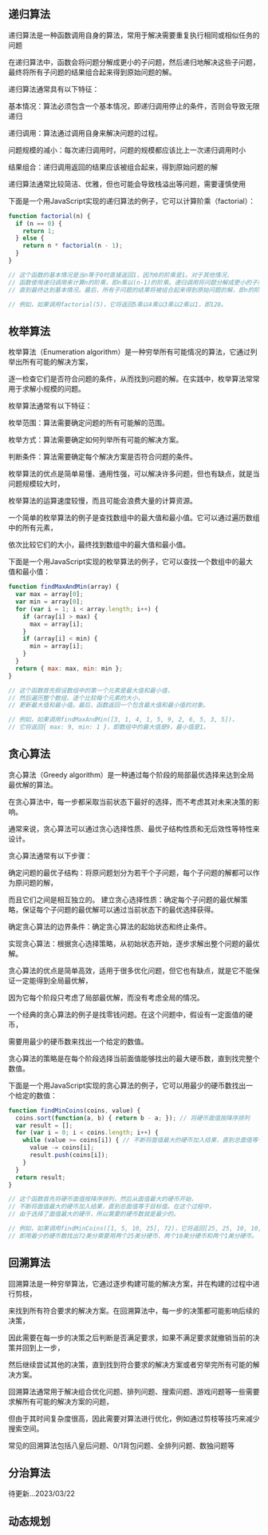 ## 递归算法

递归算法是一种函数调用自身的算法，常用于解决需要重复执行相同或相似任务的问题

在递归算法中，函数会将问题分解成更小的子问题，然后递归地解决这些子问题，最终将所有子问题的结果组合起来得到原始问题的解。

递归算法通常具有以下特征：

基本情况：算法必须包含一个基本情况，即递归调用停止的条件，否则会导致无限递归

递归调用：算法通过调用自身来解决问题的过程。

问题规模的减小：每次递归调用时，问题的规模都应该比上一次递归调用时小

结果组合：递归调用返回的结果应该被组合起来，得到原始问题的解

递归算法通常比较简洁、优雅，但也可能会导致栈溢出等问题，需要谨慎使用

下面是一个用JavaScript实现的递归算法的例子，它可以计算阶乘（factorial）：

```js
function factorial(n) {
  if (n == 0) {
    return 1;
  } else {
    return n * factorial(n - 1);
  }
}

// 这个函数的基本情况是当n等于0时直接返回1，因为0的阶乘是1。对于其他情况，
// 函数使用递归调用来计算n的阶乘，即n乘以(n-1)的阶乘。递归调用将问题分解成更小的子问题，
// 直到最终达到基本情况。最后，所有子问题的结果将被组合起来得到原始问题的解，即n的阶乘。

// 例如，如果调用factorial(5)，它将返回5乘以4乘以3乘以2乘以1，即120。
```







## 枚举算法

枚举算法（Enumeration algorithm）是一种穷举所有可能情况的算法，它通过列举出所有可能的解决方案，

逐一检查它们是否符合问题的条件，从而找到问题的解。在实践中，枚举算法常常用于求解小规模的问题。

枚举算法通常有以下特征：

枚举范围：算法需要确定问题的所有可能解的范围。

枚举方式：算法需要确定如何列举所有可能的解决方案。

判断条件：算法需要确定每个解决方案是否符合问题的条件。

枚举算法的优点是简单易懂、通用性强，可以解决许多问题，但也有缺点，就是当问题规模较大时，

枚举算法的运算速度较慢，而且可能会浪费大量的计算资源。

一个简单的枚举算法的例子是查找数组中的最大值和最小值。它可以通过遍历数组中的所有元素，

依次比较它们的大小，最终找到数组中的最大值和最小值。



下面是一个用JavaScript实现的枚举算法的例子，它可以查找一个数组中的最大值和最小值：

```js
function findMaxAndMin(array) {
  var max = array[0];
  var min = array[0];
  for (var i = 1; i < array.length; i++) {
    if (array[i] > max) {
      max = array[i];
    }
    if (array[i] < min) {
      min = array[i];
    }
  }
  return { max: max, min: min };
}

// 这个函数首先假设数组中的第一个元素是最大值和最小值，
// 然后遍历整个数组，逐个比较每个元素的大小，
// 更新最大值和最小值。最后，函数返回一个包含最大值和最小值的对象。

// 例如，如果调用findMaxAndMin([3, 1, 4, 1, 5, 9, 2, 6, 5, 3, 5])，
// 它将返回{ max: 9, min: 1 }，即数组中的最大值是9，最小值是1。
```





## 贪心算法

贪心算法（Greedy algorithm）是一种通过每个阶段的局部最优选择来达到全局最优解的算法。

在贪心算法中，每一步都采取当前状态下最好的选择，而不考虑其对未来决策的影响。

通常来说，贪心算法可以通过贪心选择性质、最优子结构性质和无后效性等特性来设计。

贪心算法通常有以下步骤：

确定问题的最优子结构：将原问题划分为若干个子问题，每个子问题的解都可以作为原问题的解，

而且它们之间是相互独立的。
建立贪心选择性质：确定每个子问题的最优解策略，保证每个子问题的最优解可以通过当前状态下的最优选择获得。

确定贪心算法的边界条件：确定贪心算法的起始状态和终止条件。

实现贪心算法：根据贪心选择策略，从初始状态开始，逐步求解出整个问题的最优解。

贪心算法的优点是简单高效，适用于很多优化问题，但它也有缺点，就是它不能保证一定能得到全局最优解，

因为它每个阶段只考虑了局部最优解，而没有考虑全局的情况。

一个经典的贪心算法的例子是找零钱问题。在这个问题中，假设有一定面值的硬币，

需要用最少的硬币数来找出一个给定的数值。

贪心算法的策略是在每个阶段选择当前面值能够找出的最大硬币数，直到找完整个数值。

下面是一个用JavaScript实现的贪心算法的例子，它可以用最少的硬币数找出一个给定的数值：

```js
function findMinCoins(coins, value) {
  coins.sort(function(a, b) { return b - a; }); // 将硬币面值按降序排列
  var result = [];
  for (var i = 0; i < coins.length; i++) {
    while (value >= coins[i]) { // 不断将面值最大的硬币加入结果，直到总面值等于目标值
      value -= coins[i];
      result.push(coins[i]);
    }
  }
  return result;
}

// 这个函数首先将硬币面值按降序排列，然后从面值最大的硬币开始，
// 不断将面值最大的硬币加入结果，直到总面值等于目标值。在这个过程中，
// 由于选择了面值最大的硬币，所以需要的硬币数就是最少的。

// 例如，如果调用findMinCoins([1, 5, 10, 25], 72)，它将返回[25, 25, 10, 10, 1, 1]，
// 即用最少的硬币数找出72美分需要用两个25美分硬币、两个10美分硬币和两个1美分硬币。
```





## 回溯算法

回溯算法是一种穷举算法，它通过逐步构建可能的解决方案，并在构建的过程中进行剪枝，

来找到所有符合要求的解决方案。在回溯算法中，每一步的决策都可能影响后续的决策，

因此需要在每一步的决策之后判断是否满足要求，如果不满足要求就撤销当前的决策并回到上一步，

然后继续尝试其他的决策，直到找到符合要求的解决方案或者穷举完所有可能的解决方案。

回溯算法通常用于解决组合优化问题、排列问题、搜索问题、游戏问题等一些需要求解所有可能的解决方案的问题，

但由于其时间复杂度很高，因此需要对算法进行优化，例如通过剪枝等技巧来减少搜索空间。

常见的回溯算法包括八皇后问题、0/1背包问题、全排列问题、数独问题等





## 分治算法

待更新...2023/03/22



## 动态规划

